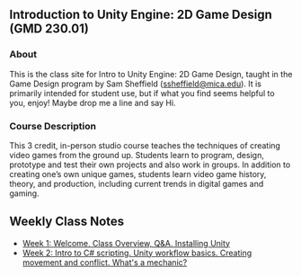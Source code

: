 ## Introduction to Unity Engine: 2D Game Design (GMD 230.01)

### About
This is the class site for Intro to Unity Engine: 2D Game Design, taught in the Game Design program by Sam Sheffield (ssheffield@mica.edu). It is primarily intended for student use, but if what you find seems helpful to you, enjoy! Maybe drop me a line and say Hi.

### Course Description
This 3 credit, in-person studio course teaches the techniques of creating video games from the ground up. Students learn to program, design, prototype and test their own projects and also work in groups. In addition to creating one’s own unique games, students learn video game history, theory, and production, including current trends in digital games and gaming.


## Weekly Class Notes
- [Week 1: Welcome, Class Overview, Q&A. Installing Unity](week1.md)
- [Week 2: Intro to C# scripting. Unity workflow basics. Creating movement and conflict. What's a mechanic?](week2.md)
